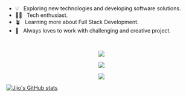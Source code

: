 
<br/>

 <br/>
 <br/>
 <br/>
 
- 💡 &nbsp; Exploring new technologies and developing software solutions.
- 👨‍💻 &nbsp; Tech enthusiast.
- 🪴 &nbsp; Learning more about Full Stack Development.
- 🖤 &nbsp; Always loves to work with challenging and creative project.

<br/>



<p align="center">
    <img src="https://skillicons.dev/icons?i=js,ts,,html,css,react,nodejs,redis," />
</p>

<p align="center">
    <img src="https://skillicons.dev/icons?i=git,firebase" />
</p>

<p align="center">
    <img src="https://skillicons.dev/icons?i=azure,heroku,vscode" />
</p>

<!-- <h3> Tech Stack </h3>

- 🌐 &nbsp;
  ![HTML5](https://img.shields.io/badge/-HTML5-333333?style=flat&logo=HTML5)
  ![CSS](https://img.shields.io/badge/-CSS-333333?style=flat&logo=CSS3&logoColor=1572B6)
  ![JavaScript](https://img.shields.io/badge/-JavaScript-333333?style=flat&logo=javascript)
  ![Bootstrap](https://img.shields.io/badge/-Bootstrap-333333?style=flat&logo=bootstrap&logoColor=563D7C)
  ![Node.js](https://img.shields.io/badge/-Node.js-333333?style=flat&logo=node.js)
  ![React](https://img.shields.io/badge/-React-333333?style=flat&logo=react)
- 🛢 &nbsp;
  ![MySQL](https://img.shields.io/badge/-MySQL-333333?style=flat&logo=mysql)
  ![MongoDB](https://img.shields.io/badge/-MongoDB-333333?style=flat&logo=mongodb)
- ⚙️ &nbsp;
  ![Git](https://img.shields.io/badge/-Git-333333?style=flat&logo=git)
  ![GitHub](https://img.shields.io/badge/-GitHub-333333?style=flat&logo=github)
- 🔧 &nbsp;
  ![Visual Studio Code](https://img.shields.io/badge/-Visual%20Studio%20Code-333333?style=flat&logo=visual-studio-code&logoColor=007ACC)
- 🖥 &nbsp;

<!-- <h3> Git </h3> -->

[![Jijo's GitHub stats](https://github-readme-stats.vercel.app/api?username=jijo17&theme=dark)](https://github.com/anuraghazra/github-readme-stats)
<!-- [![Top Langs](https://github-readme-stats.vercel.app/api/top-langs/?username=jijo17&layout=compact&theme=dark)](https://github.com/anuraghazra/github-readme-stats) -->

  
<!--
**jijo17/jijo17** is a ✨ _special_ ✨ repository because its `README.md` (this file) appears on your GitHub profile.

Here are some ideas to get you started:

- 🔭 I’m currently working on ...
- 🌱 I’m currently learning ...
- 👯 I’m looking to collaborate on ...
- 🤔 I’m looking for help with ...
- 💬 Ask me about ...
- 📫 How to reach me: ...
- 😄 Pronouns: ...
- ⚡ Fun fact: ...
-->
